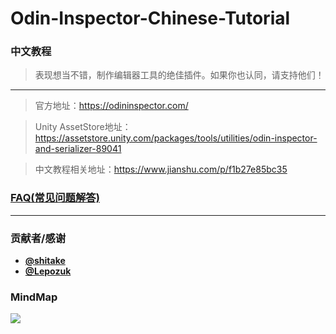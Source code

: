 # Odin-Inspector-Chinese-Tutorial
### 中文教程
> 表现想当不错，制作编辑器工具的绝佳插件。如果你也认同，请支持他们！

---------------

> 官方地址：https://odininspector.com/

> Unity AssetStore地址：https://assetstore.unity.com/packages/tools/utilities/odin-inspector-and-serializer-89041

> 中文教程相关地址：https://www.jianshu.com/p/f1b27e85bc35

### [FAQ(常见问题解答)](https://www.jianshu.com/p/c8bbff58c289)

******************

### 贡献者/感谢
  * **[@shitake](https://github.com/molingyu)**
  * **[@Lepozuk](https://github.com/Lepozuk)**
  
### MindMap

![](https://github.com/su9257/Odin-Inspector-Chinese-Tutorial/blob/master/Assets/MarkDown/MindMap/Unity%20Attribute%20Inspecator.png)
